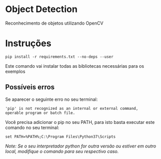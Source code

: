 # Object Detection
Reconhecimento de objetos utilizando OpenCV

# Instruções
```
pip install -r requirements.txt --no-deps --user
```
Este comando vai instalar todas as bibliotecas necessárias para os exemplos
## Possíveis erros
Se aparecer o seguinte erro no seu terminal:
```
'pip' is not recognized as an internal or external command,
operable program or batch file.
```
Você precisa adicionar o pip no seu PATH, para isto basta executar este comando no seu terminal:
```
set PATH=%PATH%;C:\Program Files\Python37\Scripts
```
*Note: Se o seu interpretador python for outra versão ou estiver em outro local, modifique o comando para seu respectivo caso.*